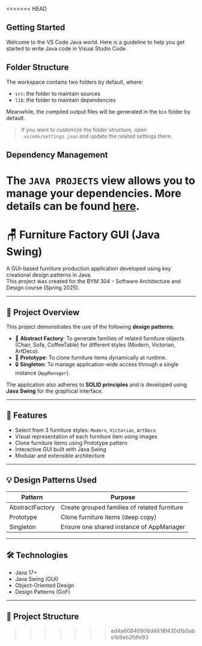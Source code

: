 <<<<<<< HEAD
## Getting Started

Welcome to the VS Code Java world. Here is a guideline to help you get started to write Java code in Visual Studio Code.

## Folder Structure

The workspace contains two folders by default, where:

- `src`: the folder to maintain sources
- `lib`: the folder to maintain dependencies

Meanwhile, the compiled output files will be generated in the `bin` folder by default.

> If you want to customize the folder structure, open `.vscode/settings.json` and update the related settings there.

## Dependency Management

The `JAVA PROJECTS` view allows you to manage your dependencies. More details can be found [here](https://github.com/microsoft/vscode-java-dependency#manage-dependencies).
=======
# 🪑 Furniture Factory GUI (Java Swing)

A GUI-based furniture production application developed using key creational design patterns in Java.  
This project was created for the BYM 304 – Software Architecture and Design course (Spring 2025).

---

## 📌 Project Overview

This project demonstrates the use of the following **design patterns**:

- 🔁 **Abstract Factory**: To generate families of related furniture objects (Chair, Sofa, CoffeeTable) for different styles (Modern, Victorian, ArtDeco).
- 🧬 **Prototype**: To clone furniture items dynamically at runtime.
- 🔒 **Singleton**: To manage application-wide access through a single instance (`AppManager`).

The application also adheres to **SOLID principles** and is developed using **Java Swing** for the graphical interface.

---

## 🧩 Features

- Select from 3 furniture styles: `Modern`, `Victorian`, `ArtDeco`
- Visual representation of each furniture item using images
- Clone furniture items using Prototype pattern
- Interactive GUI built with Java Swing
- Modular and extensible architecture

---

## 💡 Design Patterns Used

| Pattern        | Purpose                                                              |
|----------------|----------------------------------------------------------------------|
| AbstractFactory| Create grouped families of related furniture                         |
| Prototype      | Clone furniture items (deep copy)                                    |
| Singleton      | Ensure one shared instance of AppManager                             |

---

## 🛠️ Technologies

- Java 17+
- Java Swing (GUI)
- Object-Oriented Design
- Design Patterns (GoF)

---

## 📁 Project Structure

>>>>>>> ed4a60840906d4618f430d1b0abe1b9eb2fdfe93

